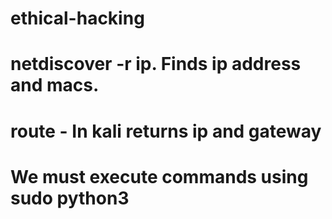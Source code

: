 # ethical-hacking

# netdiscover -r ip. Finds ip address and macs.

# route - In kali returns ip and gateway

# We must execute commands using <b>sudo python3</b>
